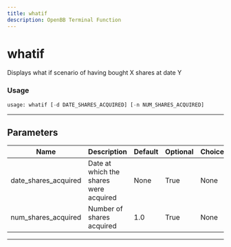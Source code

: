 ```yaml
---
title: whatif
description: OpenBB Terminal Function
---
```


# whatif

Displays what if scenario of having bought X shares at date Y
### Usage 
```python
usage: whatif [-d DATE_SHARES_ACQUIRED] [-n NUM_SHARES_ACQUIRED]
```
---
## Parameters
| Name | Description | Default | Optional | Choices |
| ---- | ----------- | ------- | -------- | ------- |
| date_shares_acquired | Date at which the shares were acquired | None | True | None |
| num_shares_acquired | Number of shares acquired | 1.0 | True | None |
---
